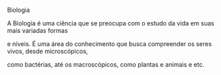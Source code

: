 Biologia

A Biologia é uma ciência que se preocupa com o estudo da vida em suas mais variadas formas

 e níveis. É uma área do conhecimento que busca compreender os seres vivos, desde microscópicos, 

 como bactérias, até os macroscópicos, como plantas e animais e etc.
